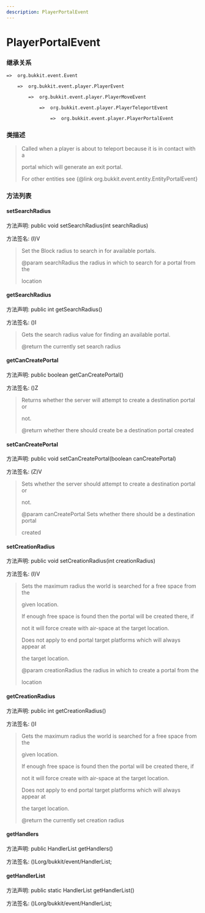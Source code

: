 ```yaml
---
description: PlayerPortalEvent
---
```


# PlayerPortalEvent

### 继承关系

    =>  org.bukkit.event.Event

        =>  org.bukkit.event.player.PlayerEvent

            =>  org.bukkit.event.player.PlayerMoveEvent

                =>  org.bukkit.event.player.PlayerTeleportEvent

                    =>  org.bukkit.event.player.PlayerPortalEvent

### 类描述

> Called when a player is about to teleport because it is in contact with a
>
> portal which will generate an exit portal.
>
> <p>
>
> For other entities see {@link org.bukkit.event.entity.EntityPortalEvent}

### 方法列表

#### setSearchRadius

方法声明: public void setSearchRadius(int searchRadius)

方法签名: (I)V

> Set the Block radius to search in for available portals.
>
> @param searchRadius the radius in which to search for a portal from the
>
> location

#### getSearchRadius

方法声明: public int getSearchRadius()

方法签名: ()I

> Gets the search radius value for finding an available portal.
>
> @return the currently set search radius

#### getCanCreatePortal

方法声明: public boolean getCanCreatePortal()

方法签名: ()Z

> Returns whether the server will attempt to create a destination portal or
>
> not.
>
> @return whether there should create be a destination portal created

#### setCanCreatePortal

方法声明: public void setCanCreatePortal(boolean canCreatePortal)

方法签名: (Z)V

> Sets whether the server should attempt to create a destination portal or
>
> not.
>
> @param canCreatePortal Sets whether there should be a destination portal
>
> created

#### setCreationRadius

方法声明: public void setCreationRadius(int creationRadius)

方法签名: (I)V

> Sets the maximum radius the world is searched for a free space from the
>
> given location.
>
> If enough free space is found then the portal will be created there, if
>
> not it will force create with air-space at the target location.
>
> Does not apply to end portal target platforms which will always appear at
>
> the target location.
>
> @param creationRadius the radius in which to create a portal from the
>
> location

#### getCreationRadius

方法声明: public int getCreationRadius()

方法签名: ()I

> Gets the maximum radius the world is searched for a free space from the
>
> given location.
>
> If enough free space is found then the portal will be created there, if
>
> not it will force create with air-space at the target location.
>
> Does not apply to end portal target platforms which will always appear at
>
> the target location.
>
> @return the currently set creation radius

#### getHandlers

方法声明: public HandlerList getHandlers()

方法签名: ()Lorg/bukkit/event/HandlerList;

#### getHandlerList

方法声明: public static HandlerList getHandlerList()

方法签名: ()Lorg/bukkit/event/HandlerList;